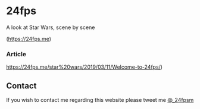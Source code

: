 # 24fps

A look at Star Wars, scene by scene

(https://24fps.me)

### Article
https://24fps.me/star%20wars/2019/03/11/Welcome-to-24fps/)

## Contact
If you wish to contact me regarding this website please tweet me [@_24fpsm](http://www.twitter.com/@24fpsm) 

